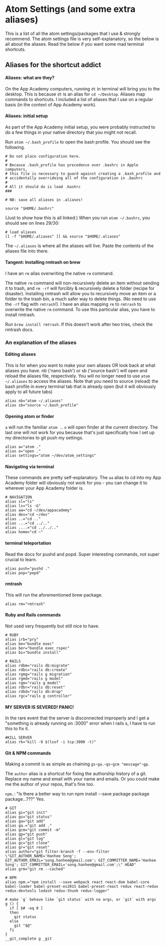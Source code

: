# Atom Settings (and some extra aliases)

This is a list of all the atom settings/packages that I use & strongly recommend. The atom settings file is very self-explanatory, so the below is all about the aliases. Read the below if you want some mad terminal shortcuts.

## Aliases for the shortcut addict

#### Aliases: what are they?

On the App Academy computers, running ```dt``` in terminal will bring you to the desktop. This is because ```dt``` is an alias for ```cd ~/Desktop```. Aliases map commands to shortcuts. I included a list of aliases that I use on a regular basis (in the context of App Academy work).

#### Aliases: initial setup

As part of the App Academy initial setup, you were probably instructed to do a few things in your native directory that you might not recall.

Run ```atom ~/.bash_profile``` to open the bash profile. You should see the following.

```###
# Do not place configuration here.
#
# Because .bash_profile has precedence over .bashrc in Apple computers,
# this file is necessary to guard against creating a .bash_profile and
# accidentally overrideing all of the configuration in .bashrc
#
# All it should do is load .bashrc
###

# NB: save all aliases in .aliases!

source "$HOME/.bashrc"
```

(Just to show how this is all linked:) When you run ```atom ~/.bashrc```, you should see on lines 29/30:

```
# load aliases
[[ -f "$HOME/.aliases" ]] && source "$HOME/.aliases"
```

The ```~/.aliases``` is where all the aliases will live. Paste the contents of the aliases file into there.

#### Tangent: Installing rmtrash on brew

I have an ```rm``` alias overwriting the native ```rm``` command.

The native ```rm``` command will non-recursively delete an item without sending it to trash, and ```rm -rf``` will forcibly & recursively delete a folder (recipe for disaster). Installing rmtrash will allow you to recursively move an item or a folder to the trash bin, a much safer way to delete things. (No need to use the ```-rf``` flag with ```rmtrash```!). I have an alias mapping ```rm``` to ```rmtrash``` to overwrite the native ```rm``` command. To use this particular alias, you have to install rmtrash.

Run ```brew install rmtrash```. If this doesn't work after two tries, check the rmtrash docs.


### An explanation of the aliases

#### Editing aliases
This is for when you want to make your own aliases OR look back at what aliases you have. nb ('nano bash') or sb ('source bash') will open and reload the aliases file, respectively. You will no longer need to use ```atom ~/.aliases``` to access the aliases. Note that you need to source (reload) the bash profile in every terminal tab that is already open (but it will obviously apply to all future tabs)
```
alias nb="atom ~/.aliases"
alias sb="source ~/.bash_profile"
```

#### Opening atom or finder

```a``` will run the familiar ```atom .```. ```o``` will open finder at the current directory. The last one will not work for you because that's just specifically how I set up my directories to git push my settings.
```
alias a="atom ."
alias o="open ."
alias settings="atom ~/dev/atom_settings"
```

#### Navigating via terminal

These commands are pretty self-explanatory. The ```aa``` alias to cd into my App Academy folder will obviously not work for you - you can change it to wherever your App Academy folder is.

```
# NAVIGATION
alias sl="ls"
alias ls="ls -G"
alias aa="cd ~/dev/appacademy"
alias dev="cd ~/dev"
alias ..="cd .."
alias ...="cd ../.."
alias ....="cd ../../.."
alias home="cd ~"
```

#### terminal teleportation

Read the docs for pushd and popd. Super interesting commands, not super crucial to learn.

```
alias push="pushd ."
alias pop="popd"
```

#### rmtrash

This will run the aforementioned brew package.

```
alias rm="rmtrash"
```

#### Ruby and Rails commands

Not used very frequently but still nice to have.

```
# RUBY
alias irb="pry"
alias be="bundle exec"
alias ber="bundle exec rspec"
alias bi="bundle install"

# RAILS
alias rdbm="rails db:migrate"
alias rdbc="rails db:create"
alias rgmg="rails g migration"
alias rgmd="rails g model"
alias rgm="rails g model"
alias rdbr="rails db:reset"
alias rdbd="rails db:drop"
alias rgc="rails g controller"
```

#### MY SERVER IS SEVERED! PANIC!

In the rare event that the server is disconnected improperly and I get a "something is already running on :3000" error when I rails s, I have to run this to fix it.

```
#KILL SERVER
alias rk="kill -9 $(lsof -i tcp:3000 -t)"
```

#### Git & NPM commands

Making a commit is as simple as chaining ```gs```-```ga.```-```gs```-```gcm "message"```-```gp```.

The ```author``` alias is a shortcut for fixing the authorship history of a git. Replace my name and email with your name and emails. Or you could make me the author of your repos, that's fine too.

```npm.```: "Is there a better way to run npm install --save package package package...???" Yes.

```
# GIT
alias gi="git init"
alias gs="git status"
alias ga="git add"
alias ga.="git add ."
alias gcm="git commit -m"
alias gp="git push"
alias gl="git log"
alias gc="git clone"
alias gr="git reset"
alias author="git filter-branch -f --env-filter \"GIT_AUTHOR_NAME='Hanhee Song'; GIT_AUTHOR_EMAIL='song.hanhee@gmail.com'; GIT_COMMITTER_NAME='Hanhee Song'; GIT_COMMITTER_EMAIL='song.hanhee@gmail.com';\" HEAD"
alias grm="git rm --cached"

# NPM
alias npm.="npm install --save webpack react react-dom babel-core babel-loader babel-preset-es2015 babel-preset-react redux react-redux redux-devtools lodash redux-thunk redux-logger"

# make `g` behave like `git status` with no args, or `git` with args
g () {
  if [ $# -eq 0 ]
  then
    git status
  else
    git "$@"
  fi
}
__git_complete g _git
```
